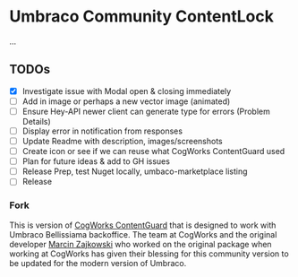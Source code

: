 # Umbraco Community ContentLock
...

## TODOs
- [x] Investigate issue with Modal open & closing immediately
- [ ] Add in image or perhaps a new vector image (animated)
- [ ] Ensure Hey-API newer client can generate type for errors (Problem Details)
- [ ] Display error in notification from responses
- [ ] Update Readme with description, images/screenshots
- [ ] Create icon or see if we can reuse what CogWorks ContentGuard used
- [ ] Plan for future ideas & add to GH issues
- [ ] Release Prep, test Nuget locally, umbaco-marketplace listing
- [ ] Release

### Fork
This is version of [CogWorks ContentGuard](https://github.com/thecogworks/Cogworks.ContentGuard) that is designed to work with Umbraco Bellissiama backoffice.
The team at CogWorks and the original developer [Marcin Zajkowski](https://github.com/mzajkowski) who worked on the original package when working at CogWorks has given their blessing for this community version to be updated for the modern version of Umbraco.

